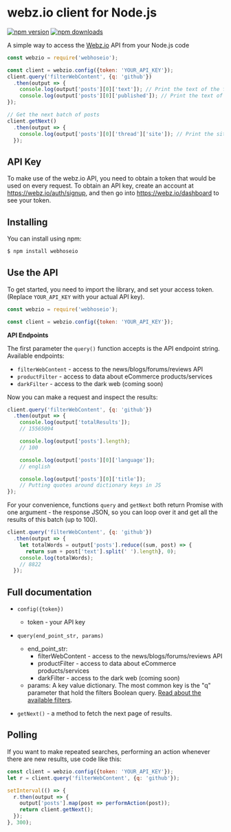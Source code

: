 webz.io client for Node.js
============================

[![npm version](https://img.shields.io/npm/v/webhoseio.svg?style=flat-square)](https://www.npmjs.com/package/webhoseio)
[![npm downloads](https://img.shields.io/npm/dm/webhoseio.svg?style=flat-square)](https://www.npmjs.com/package/webhoseio)

A simple way to access the [Webz.io](https://webz.io) API from your Node.js code

```javascript
const webzio = require('webhoseio');

const client = webzio.config({token: 'YOUR_API_KEY'});
client.query('filterWebContent', {q: 'github'})
  .then(output => {
    console.log(output['posts'][0]['text']); // Print the text of the first post
    console.log(output['posts'][0]['published']); // Print the text of the first post publication date
});

// Get the next batch of posts
client.getNext()
  .then(output => {
    console.log(output['posts'][0]['thread']['site']); // Print the site of the first post
  });
```

API Key
-------

To make use of the webz.io API, you need to obtain a token that would be
used on every request. To obtain an API key, create an account at
https://webz.io/auth/signup, and then go into
https://webz.io/dashboard to see your token.


Installing
----------
You can install using npm:

```bash
$ npm install webhoseio
```

Use the API
-----------

To get started, you need to import the library, and set your access token.
(Replace `YOUR_API_KEY` with your actual API key).

```javascript
const webzio = require('webhoseio');

const client = webzio.config({token: 'YOUR_API_KEY'});
```

**API Endpoints**

The first parameter the `query()` function accepts is the API endpoint string. Available endpoints:
* `filterWebContent` - access to the news/blogs/forums/reviews API
* `productFilter` - access to data about eCommerce products/services
* `darkFilter` - access to the dark web (coming soon)

Now you can make a request and inspect the results:

```javascript
client.query('filterWebContent', {q: 'github'})
  .then(output => {
    console.log(output['totalResults']);
    // 15565094

    console.log(output['posts'].length);
    // 100

    console.log(output['posts'][0]['language']);
    // english

    console.log(output['posts'][0]['title']);
    // Putting quotes around dictionary keys in JS
});
```

For your convenience, functions `query` and `getNext` both return Promise with
one argument - the response JSON, so you can loop over it and get all the results of this batch (up to 100).

```javascript
client.query('filterWebContent', {q: 'github'})
  .then(output => {
    let totalWords = output['posts'].reduce((sum, post) => {
      return sum + post['text'].split(' ').length}, 0);
    console.log(totalWords);
    // 8822
  });
```

Full documentation
------------------

* ``config({token})``

  * token - your API key

* ``query(end_point_str, params)``

  * end_point_str:
    * filterWebContent - access to the news/blogs/forums/reviews API
    * productFilter - access to data about eCommerce products/services
    * darkFilter - access to the dark web (coming soon)
  * params: A key value dictionary. The most common key is the "q" parameter that hold the filters Boolean query. [Read about the available filters](https://webz.io/documentation).

* ``getNext()`` - a method to fetch the next page of results.


Polling
-------

If you want to make repeated searches, performing an action whenever there are
new results, use code like this:

```javascript
const client = webzio.config({token: 'YOUR_API_KEY'});
let r = client.query('filterWebContent', {q: 'github'});

setInterval(() => {
  r.then(output => {
    output['posts'].map(post => performAction(post));
    return client.getNext();
  });
}, 300);
```
